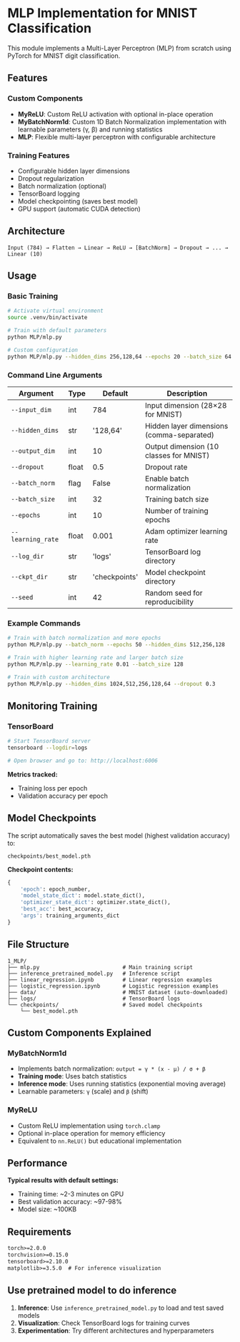 # MLP Implementation for MNIST Classification

This module implements a Multi-Layer Perceptron (MLP) from scratch using PyTorch for MNIST digit classification.

## Features

### Custom Components
- **MyReLU**: Custom ReLU activation with optional in-place operation
- **MyBatchNorm1d**: Custom 1D Batch Normalization implementation with learnable parameters (γ, β) and running statistics
- **MLP**: Flexible multi-layer perceptron with configurable architecture

### Training Features
- Configurable hidden layer dimensions
- Dropout regularization
- Batch normalization (optional)
- TensorBoard logging
- Model checkpointing (saves best model)
- GPU support (automatic CUDA detection)

## Architecture

```
Input (784) → Flatten → Linear → ReLU → [BatchNorm] → Dropout → ... → Linear (10)
```

## Usage

### Basic Training
```bash
# Activate virtual environment
source .venv/bin/activate

# Train with default parameters
python MLP/mlp.py

# Custom configuration
python MLP/mlp.py --hidden_dims 256,128,64 --epochs 20 --batch_size 64 --learning_rate 0.001
```

### Command Line Arguments

| Argument | Type | Default | Description |
|----------|------|---------|-------------|
| `--input_dim` | int | 784 | Input dimension (28×28 for MNIST) |
| `--hidden_dims` | str | '128,64' | Hidden layer dimensions (comma-separated) |
| `--output_dim` | int | 10 | Output dimension (10 classes for MNIST) |
| `--dropout` | float | 0.5 | Dropout rate |
| `--batch_norm` | flag | False | Enable batch normalization |
| `--batch_size` | int | 32 | Training batch size |
| `--epochs` | int | 10 | Number of training epochs |
| `--learning_rate` | float | 0.001 | Adam optimizer learning rate |
| `--log_dir` | str | 'logs' | TensorBoard log directory |
| `--ckpt_dir` | str | 'checkpoints' | Model checkpoint directory |
| `--seed` | int | 42 | Random seed for reproducibility |

### Example Commands

```bash
# Train with batch normalization and more epochs
python MLP/mlp.py --batch_norm --epochs 50 --hidden_dims 512,256,128

# Train with higher learning rate and larger batch size
python MLP/mlp.py --learning_rate 0.01 --batch_size 128

# Train with custom architecture
python MLP/mlp.py --hidden_dims 1024,512,256,128,64 --dropout 0.3
```

## Monitoring Training

### TensorBoard
```bash
# Start TensorBoard server
tensorboard --logdir=logs

# Open browser and go to: http://localhost:6006
```

**Metrics tracked:**
- Training loss per epoch
- Validation accuracy per epoch

## Model Checkpoints

The script automatically saves the best model (highest validation accuracy) to:
```
checkpoints/best_model.pth
```

**Checkpoint contents:**
```python
{
    'epoch': epoch_number,
    'model_state_dict': model.state_dict(),
    'optimizer_state_dict': optimizer.state_dict(),
    'best_acc': best_accuracy,
    'args': training_arguments_dict
}
```

## File Structure

```
1_MLP/
├── mlp.py                          # Main training script
├── inference_pretrained_model.py   # Inference script
├── linear_regression.ipynb         # Linear regression examples
├── logistic_regression.ipynb       # Logistic regression examples
├── data/                           # MNIST dataset (auto-downloaded)
├── logs/                           # TensorBoard logs
└── checkpoints/                    # Saved model checkpoints
    └── best_model.pth
```

## Custom Components Explained

### MyBatchNorm1d
- Implements batch normalization: `output = γ * (x - μ) / σ + β`
- **Training mode**: Uses batch statistics
- **Inference mode**: Uses running statistics (exponential moving average)
- Learnable parameters: `γ` (scale) and `β` (shift)

### MyReLU
- Custom ReLU implementation using `torch.clamp`
- Optional in-place operation for memory efficiency
- Equivalent to `nn.ReLU()` but educational implementation

## Performance

**Typical results with default settings:**
- Training time: ~2-3 minutes on GPU
- Best validation accuracy: ~97-98%
- Model size: ~100KB

## Requirements

```txt
torch>=2.0.0
torchvision>=0.15.0
tensorboard>=2.10.0
matplotlib>=3.5.0  # For inference visualization
```

## Use pretrained model to do inference

1. **Inference**: Use `inference_pretrained_model.py` to load and test saved models
2. **Visualization**: Check TensorBoard logs for training curves
3. **Experimentation**: Try different architectures and hyperparameters
